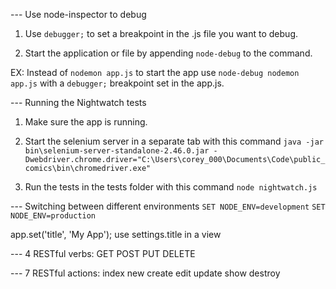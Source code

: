 --- Use node-inspector to debug

1. Use `debugger;` to set a breakpoint in the .js file you want to debug.
 
2. Start the application or file by appending `node-debug` to the command.

EX: Instead of `nodemon app.js` to start the app use `node-debug nodemon app.js` with a `debugger;` breakpoint set in the app.js.

--- Running the Nightwatch tests

1. Make sure the app is running.

2. Start the selenium server in a separate tab with this command
`java -jar bin\selenium-server-standalone-2.46.0.jar -Dwebdriver.chrome.driver="C:\Users\corey_000\Documents\Code\public_comics\bin\chromedriver.exe"`

3. Run the tests in the tests folder with this command
`node nightwatch.js`

--- Switching between different environments
`SET NODE_ENV=development`
`SET NODE_ENV=production`




app.set('title', 'My App');
use settings.title in a view

--- 4 RESTful verbs:
GET
POST
PUT
DELETE

--- 7 RESTful actions:
index
new
create
edit
update
show
destroy
